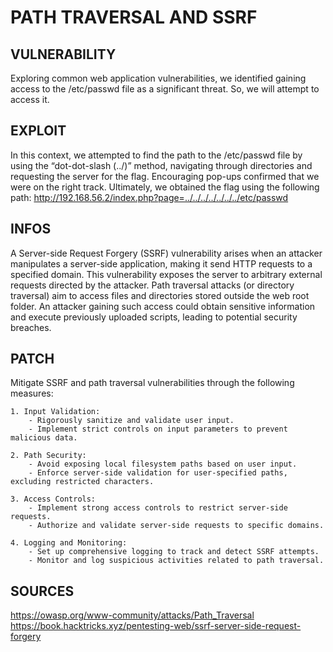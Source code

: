 # PATH TRAVERSAL AND SSRF

## VULNERABILITY
Exploring common web application vulnerabilities, we identified gaining access to the /etc/passwd file as a significant threat. So, we will attempt to access it.

## EXPLOIT
In this context, we attempted to find the path to the /etc/passwd file by using the “dot-dot-slash (../)” method, navigating through directories and requesting the server for the flag. Encouraging pop-ups confirmed that we were on the right track. Ultimately, we obtained the flag using the following path:
http://192.168.56.2/index.php?page=../../../../../../../etc/passwd

## INFOS
A Server-side Request Forgery (SSRF) vulnerability arises when an attacker manipulates a server-side application, making it send HTTP requests to a specified domain. This vulnerability exposes the server to arbitrary external requests directed by the attacker. Path traversal attacks (or directory traversal) aim to access files and directories stored outside the web root folder. An attacker gaining such access could obtain sensitive information and execute previously uploaded scripts, leading to potential security breaches.

## PATCH
Mitigate SSRF and path traversal vulnerabilities through the following measures:

    1. Input Validation:
        - Rigorously sanitize and validate user input.
        - Implement strict controls on input parameters to prevent malicious data.

    2. Path Security:
        - Avoid exposing local filesystem paths based on user input.
        - Enforce server-side validation for user-specified paths, excluding restricted characters.

    3. Access Controls:
        - Implement strong access controls to restrict server-side requests.
        - Authorize and validate server-side requests to specific domains.

    4. Logging and Monitoring:
        - Set up comprehensive logging to track and detect SSRF attempts.
        - Monitor and log suspicious activities related to path traversal.

## SOURCES
https://owasp.org/www-community/attacks/Path_Traversal
https://book.hacktricks.xyz/pentesting-web/ssrf-server-side-request-forgery
